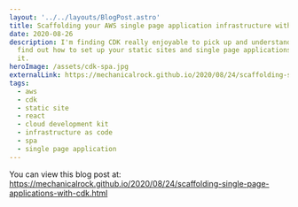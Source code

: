 ```yaml
---
layout: '../../layouts/BlogPost.astro'
title: Scaffolding your AWS single page application infrastructure with CDK
date: 2020-08-26
description: I'm finding CDK really enjoyable to pick up and understand. Come
  find out how to set up your static sites and single page applications using
  it.
heroImage: /assets/cdk-spa.jpg
externalLink: https://mechanicalrock.github.io/2020/08/24/scaffolding-single-page-applications-with-cdk.html
tags:
  - aws
  - cdk
  - static site
  - react
  - cloud development kit
  - infrastructure as code
  - spa
  - single page application
---
```


You can view this blog post at:[](https://mechanicalrock.github.io/2020/05/05/azure-ad-authentication-cypress.html) <https://mechanicalrock.github.io/2020/08/24/scaffolding-single-page-applications-with-cdk.html>
